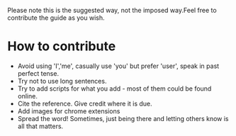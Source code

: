 Please note this is the suggested way, not the imposed way.Feel free to contribute the guide as you wish.

How to contribute
=================

- Avoid using 'I','me', casually use 'you' but prefer 'user', speak in past perfect tense.
- Try not to use long sentences.
- Try to add scripts for what you add - most of them could be found online.
- Cite the reference. Give credit where it is due.
- Add images for chrome extensions
- Spread the word! Sometimes, just being there and letting others know is all that matters.

